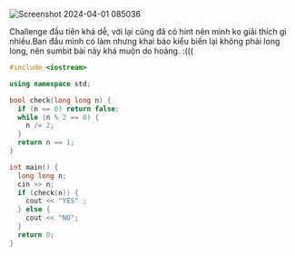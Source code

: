 ![Screenshot 2024-04-01 085036](https://github.com/Llam-a/Practice_Cpp/assets/115911041/79d466ac-3177-4af7-b426-d618632e5cd6)


Challenge đầu tiên khá dễ, với lại cũng đã có hint nên mình ko giải thích gì nhiều.Ban đầu mình có làm nhưng khai báo kiểu biến lại không phải long long, nên sumbit bài này khá muộn do hoảng. :(((

```cpp
#include <iostream>

using namespace std;

bool check(long long n) {
  if (n == 0) return false;
  while (n % 2 == 0) {
    n /= 2;
  }
  return n == 1;
}

int main() {
  long long n;
  cin >> n;
  if (check(n)) {
    cout << "YES" ;
  } else {
    cout << "NO";
  }
  return 0;
}
```

